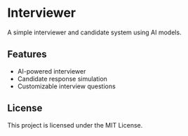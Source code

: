 # Interviewer

A simple interviewer and candidate system using AI models.

## Features

-   AI-powered interviewer
-   Candidate response simulation
-   Customizable interview questions

## License

This project is licensed under the MIT License.
